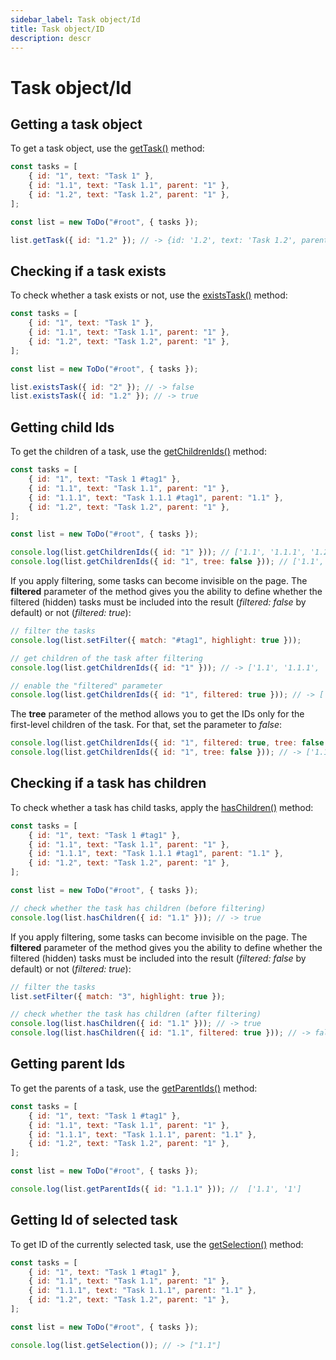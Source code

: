 ```yaml
---
sidebar_label: Task object/Id
title: Task object/ID
description: descr
---
```


# Task object/Id

## Getting a task object

To get a task object, use the [getTask()](api/methods/gettask_method.md) method:

~~~js
const tasks = [
    { id: "1", text: "Task 1" },
    { id: "1.1", text: "Task 1.1", parent: "1" },
    { id: "1.2", text: "Task 1.2", parent: "1" },
];

const list = new ToDo("#root", { tasks });

list.getTask({ id: "1.2" }); // -> {id: '1.2', text: 'Task 1.2', parent: '1'}
~~~

## Checking if a task exists

To check whether a task exists or not, use the [existsTask()](api/methods/existstask_method.md) method:

~~~js
const tasks = [
    { id: "1", text: "Task 1" },
    { id: "1.1", text: "Task 1.1", parent: "1" },
    { id: "1.2", text: "Task 1.2", parent: "1" },
];

const list = new ToDo("#root", { tasks });

list.existsTask({ id: "2" }); // -> false
list.existsTask({ id: "1.2" }); // -> true
~~~

## Getting child Ids

To get the children of a task, use the [getChildrenIds()](api/methods/getchildrenids_method.md) method:

~~~js
const tasks = [
    { id: "1", text: "Task 1 #tag1" },
    { id: "1.1", text: "Task 1.1", parent: "1" },
    { id: "1.1.1", text: "Task 1.1.1 #tag1", parent: "1.1" },
    { id: "1.2", text: "Task 1.2", parent: "1" },
];

const list = new ToDo("#root", { tasks });

console.log(list.getChildrenIds({ id: "1" })); // ['1.1', '1.1.1', '1.2']
console.log(list.getChildrenIds({ id: "1", tree: false })); // ['1.1', '1.2']
~~~

If you apply filtering, some tasks can become invisible on the page. The **filtered** parameter of the method gives you the ability to define whether the filtered (hidden) tasks must be included into the result (*filtered: false* by default) or not (*filtered: true*):

~~~js
// filter the tasks
console.log(list.setFilter({ match: "#tag1", highlight: true }));

// get children of the task after filtering
console.log(list.getChildrenIds({ id: "1" })); // -> ['1.1', '1.1.1', '1.2']

// enable the "filtered" parameter
console.log(list.getChildrenIds({ id: "1", filtered: true })); // -> ['1.1', '1.1.1']
~~~

The **tree** parameter of the method allows you to get the IDs only for the first-level children of the task. For that, set the parameter to *false*:

~~~js
console.log(list.getChildrenIds({ id: "1", filtered: true, tree: false })); // -> ['1.1']
console.log(list.getChildrenIds({ id: "1", tree: false })); // -> ['1.1', '1.2']
~~~

## Checking if a task has children

To check whether a task has child tasks, apply the [hasChildren()](api/methods/haschildren_method.md) method:

~~~js
const tasks = [
    { id: "1", text: "Task 1 #tag1" },
    { id: "1.1", text: "Task 1.1", parent: "1" },
    { id: "1.1.1", text: "Task 1.1.1 #tag1", parent: "1.1" },
    { id: "1.2", text: "Task 1.2", parent: "1" },
];

const list = new ToDo("#root", { tasks });

// check whether the task has children (before filtering)
console.log(list.hasChildren({ id: "1.1" })); // -> true
~~~

If you apply filtering, some tasks can become invisible on the page. The **filtered** parameter of the method gives you the ability to define whether the filtered (hidden) tasks must be included into the result (*filtered: false* by default) or not (*filtered: true*):

~~~js
// filter the tasks
list.setFilter({ match: "3", highlight: true });

// check whether the task has children (after filtering)
console.log(list.hasChildren({ id: "1.1" })); // -> true
console.log(list.hasChildren({ id: "1.1", filtered: true })); // -> false
~~~

## Getting parent Ids

To get the parents of a task, use the [getParentIds()](api/methods/getparentids_method.md) method:

~~~js
const tasks = [
    { id: "1", text: "Task 1 #tag1" },
    { id: "1.1", text: "Task 1.1", parent: "1" },
    { id: "1.1.1", text: "Task 1.1.1", parent: "1.1" },
    { id: "1.2", text: "Task 1.2", parent: "1" },
];

const list = new ToDo("#root", { tasks });

console.log(list.getParentIds({ id: "1.1.1" })); //  ['1.1', '1']
~~~

## Getting Id of selected task

To get ID of the currently selected task, use the [getSelection()](api/methods/getselection_method.md) method:

~~~js
const tasks = [
    { id: "1", text: "Task 1 #tag1" },
    { id: "1.1", text: "Task 1.1", parent: "1" },
    { id: "1.1.1", text: "Task 1.1.1", parent: "1.1" },
    { id: "1.2", text: "Task 1.2", parent: "1" },
];

const list = new ToDo("#root", { tasks });

console.log(list.getSelection()); // -> ["1.1"]
~~~